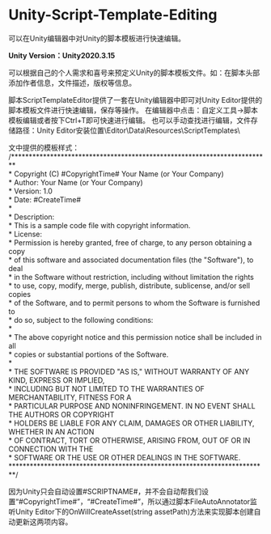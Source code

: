 # Unity-Script-Template-Editing
可以在Unity编辑器中对Unity的脚本模板进行快速编辑。

<b>Unity Version：Unity2020.3.15</b>

可以根据自己的个人需求和喜号来预定义Unity的脚本模板文件。如：在脚本头部添加作者信息，文件描述，版权等信息。

脚本ScriptTemplateEditor提供了一套在Unity编辑器中即可对Unity Editor提供的脚本模板文件进行快速编辑，保存等操作。
  在编辑器中点击：自定义工具->脚本模板编辑或者按下Ctrl+T即可快速进行编辑。
  也可以手动查找进行编辑，文件存储路径：Unity Editor安装位置\Editor\Data\Resources\ScriptTemplates\

文中提供的模板样式：<br>
\/*\*\*\*\*\*\*\*\*\*\*\*\*\*\*\*\*\*\*\*\*\*\*\*\*\*\*\*\*\*\*\*\*\*\*\*\*\*\*\*\*\*\*\*\*\*\*\*\*\*\*\*\*\*\*\*\*\*\*\*\*\*\*\*\*\*\*\*\*\*\*\*\*<br>
 \*  Copyright (C) #CopyrightTime# Your Name (or Your Company)<br>
 \*  Author: Your Name (or Your Company)<br>
 \*  Version: 1.0<br>
 \*  Date: #CreateTime#<br>
 \*<br>
 \*  Description:<br>
 \*  This is a sample code file with copyright information.<br>
 \*  License:<br>
 \*  Permission is hereby granted, free of charge, to any person obtaining a copy<br>
 \*  of this software and associated documentation files (the "Software"), to deal<br>
 \*  in the Software without restriction, including without limitation the rights<br>
 \*  to use, copy, modify, merge, publish, distribute, sublicense, and/or sell copies<br>
 \*  of the Software, and to permit persons to whom the Software is furnished to<br>
 \*  do so, subject to the following conditions:<br>
 \*<br>
 \*  The above copyright notice and this permission notice shall be included in all<br>
 \*  copies or substantial portions of the Software.<br>
 \*<br>
 \*  THE SOFTWARE IS PROVIDED "AS IS," WITHOUT WARRANTY OF ANY KIND, EXPRESS OR IMPLIED,<br>
 \*  INCLUDING BUT NOT LIMITED TO THE WARRANTIES OF MERCHANTABILITY, FITNESS FOR A<br>
 \*  PARTICULAR PURPOSE AND NONINFRINGEMENT. IN NO EVENT SHALL THE AUTHORS OR COPYRIGHT<br>
 \*  HOLDERS BE LIABLE FOR ANY CLAIM, DAMAGES OR OTHER LIABILITY, WHETHER IN AN ACTION<br>
 \*  OF CONTRACT, TORT OR OTHERWISE, ARISING FROM, OUT OF OR IN CONNECTION WITH THE<br>
 \*  SOFTWARE OR THE USE OR OTHER DEALINGS IN THE SOFTWARE.<br>
 \*\*\*\*\*\*\*\*\*\*\*\*\*\*\*\*\*\*\*\*\*\*\*\*\*\*\*\*\*\*\*\*\*\*\*\*\*\*\*\*\*\*\*\*\*\*\*\*\*\*\*\*\*\*\*\*\*\*\*\*\*\*\*\*\*\*\*\*\*\*\*\*\*\/<br>

因为Unity只会自动设置#SCRIPTNAME#，并不会自动帮我们设置“#CopyrightTime#”，“#CreateTime#”，所以通过脚本FileAutoAnnotator监听Unity Editor下的OnWillCreateAsset(string assetPath)方法来实现脚本创建自动更新这两项内容。
